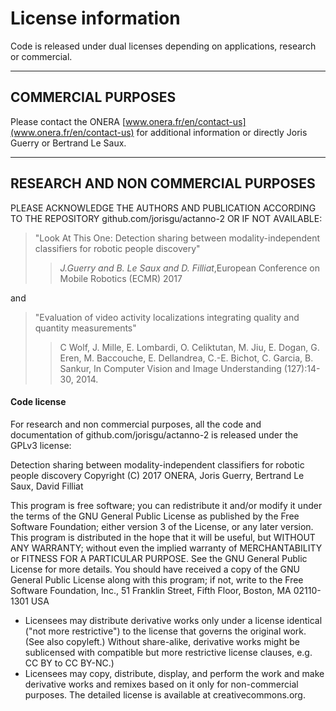 
# License information

Code is released under dual licenses depending on applications, research or commercial.

---

## COMMERCIAL PURPOSES

Please contact the ONERA [www.onera.fr/en/contact-us](www.onera.fr/en/contact-us) for additional information or directly Joris Guerry or Bertrand Le Saux.

---

## RESEARCH AND NON COMMERCIAL PURPOSES

PLEASE ACKNOWLEDGE THE AUTHORS AND PUBLICATION ACCORDING TO THE
REPOSITORY github.com/jorisgu/actanno-2 OR IF NOT AVAILABLE:

>"Look At This One: Detection sharing between modality-independent classifiers for robotic people discovery"
>><cite>J.Guerry and B. Le Saux and D. Filliat</cite>,European Conference on Mobile Robotics (ECMR) 2017

and

>"Evaluation of video activity localizations integrating quality and quantity measurements"
>>C Wolf, J. Mille, E. Lombardi, O. Celiktutan, M. Jiu, E. Dogan, G. Eren, M. Baccouche, E. Dellandrea, C.-E. Bichot, C. Garcia, B. Sankur, In Computer Vision and Image Understanding (127):14-30, 2014. 

#### Code license

For research and non commercial purposes, all the code and documentation of github.com/jorisgu/actanno-2 is released under the GPLv3 license:

Detection sharing between modality-independent classifiers for robotic people discovery
Copyright (C) 2017 ONERA, Joris Guerry, Bertrand Le Saux, David Filliat

This program is free software; you can redistribute it and/or modify it under the terms of the GNU General Public License as published by the Free Software Foundation; either version 3 of the License, or any later version.
This program is distributed in the hope that it will be useful, but WITHOUT ANY WARRANTY; without even the implied warranty of MERCHANTABILITY or FITNESS FOR A PARTICULAR PURPOSE.  See the GNU General Public License for more details. You should have received a copy of the GNU General Public License along with this program; if not, write to the Free Software Foundation, Inc., 51 Franklin Street, Fifth Floor, Boston, MA 02110-1301  USA



- Licensees may distribute derivative works only under a license identical ("not more restrictive") to the license that governs the original work. (See also copyleft.) Without share-alike, derivative works might be sublicensed with compatible but more restrictive license clauses, e.g. CC BY to CC BY-NC.)
- Licensees may copy, distribute, display, and perform the work and make derivative works and remixes based on it only for non-commercial purposes.
The detailed license is available at creativecommons.org.
